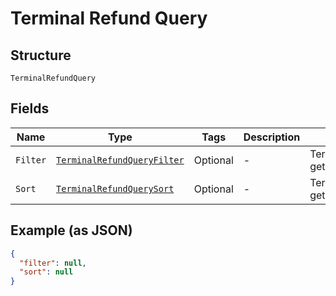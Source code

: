 
# Terminal Refund Query

## Structure

`TerminalRefundQuery`

## Fields

| Name | Type | Tags | Description | Getter |
|  --- | --- | --- | --- | --- |
| `Filter` | [`TerminalRefundQueryFilter`](../../doc/models/terminal-refund-query-filter.md) | Optional | - | TerminalRefundQueryFilter getFilter() |
| `Sort` | [`TerminalRefundQuerySort`](../../doc/models/terminal-refund-query-sort.md) | Optional | - | TerminalRefundQuerySort getSort() |

## Example (as JSON)

```json
{
  "filter": null,
  "sort": null
}
```

